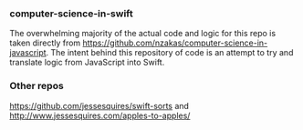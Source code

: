 ### computer-science-in-swift

The overwhelming majority of the actual code and logic for this repo is taken directly from https://github.com/nzakas/computer-science-in-javascript. The intent behind this repository of code is an attempt to try and translate logic from JavaScript into Swift.

### Other repos

https://github.com/jessesquires/swift-sorts and http://www.jessesquires.com/apples-to-apples/
